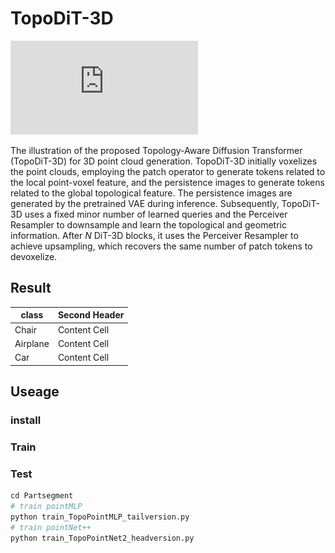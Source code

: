 # TopoDiT-3D
![TopoDiT-3D](https://github.com/Zechao-Guan/TopoDiT-3D/blob/main/figures/TopoDiT-3D-architecture.pdf)

The illustration of the proposed Topology-Aware Diffusion Transformer (TopoDiT-3D) for 3D point cloud generation. TopoDiT-3D initially voxelizes the point clouds, employing the patch operator to generate tokens related to the local point-voxel feature, and the persistence images to generate tokens related to the global topological feature. The persistence images are generated by the pretrained VAE during inference. Subsequently, TopoDiT-3D uses a fixed minor number of learned queries and the Perceiver Resampler to downsample and learn the topological and geometric information. After $N$ DiT-3D blocks, it uses the Perceiver Resampler to achieve upsampling, which recovers the same number of patch tokens to devoxelize.

## Result
| class  | Second Header |
| ------------- | ------------- |
| Chair  | Content Cell  |
| Airplane  | Content Cell  |
| Car  | Content Cell  |

## Useage
### install

### Train


### Test
```python
cd Partsegment
# train pointMLP
python train_TopoPointMLP_tailversion.py
# train pointNet++
python train_TopoPointNet2_headversion.py
```
